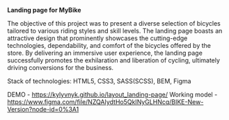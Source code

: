 **Landing page for MyBike**

The objective of this project was to present a diverse selection of bicycles tailored to various riding styles and skill levels. The landing page boasts an attractive design that prominently showcases the cutting-edge technologies, dependability, and comfort of the bicycles offered by the store. By delivering an immersive user experience, the landing page successfully promotes the exhilaration and liberation of cycling, ultimately driving conversions for the business.

Stack of technologies: HTML5, CSS3, SASS(SCSS), BEM, Figma

DEMO - https://kylyvnyk.github.io/layout_landing-page/
Working model - https://www.figma.com/file/NZQAIydtHo5QkINyGLHNcq/BIKE-New-Version?node-id=0%3A1
